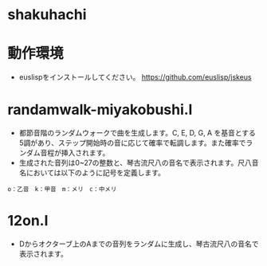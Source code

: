 # shakuhachi

動作環境
============
* euslispをインストールしてください。 https://github.com/euslisp/jskeus

randamwalk-miyakobushi.l
============
* 都節音階のランダムウォークで曲を生成します。C, E, D, G, A を基音とする5調があり、ステップ開始時の音に応じて確率で転調します。また確率でランダム音程が挿入されます。
* 生成された音列は0~27の整数と、琴古流尺八の音名で表示されます。尺八音名においては以下のように記号を定義します。
```
o：乙音　k：甲音　m：メリ　c：中メリ
```
12on.l
============
* Dからオクターブ上のAまでの音列をランダムに生成し、琴古流尺八の音名で表示されます。
